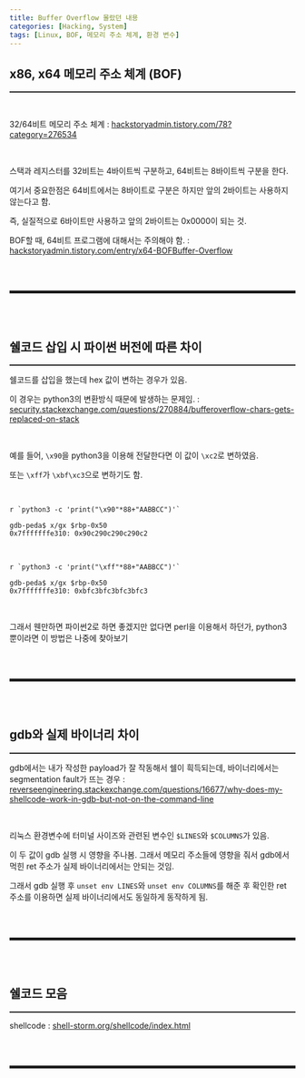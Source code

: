 ```yaml
---
title: Buffer Overflow 몰랐던 내용
categories: [Hacking, System]
tags: [Linux, BOF, 메모리 주소 체계, 환경 변수]
---
```


## x86, x64 메모리 주소 체계 (BOF)
<hr style="border-top: 1px solid;"><br>

32/64비트 메모리 주소 체계
: <a href="https://hackstoryadmin.tistory.com/78?category=276534" target="_blank">hackstoryadmin.tistory.com/78?category=276534</a>

<br>

스택과 레지스터를 32비트는 4바이트씩 구분하고, 64비트는 8바이트씩 구분을 한다.

여기서 중요한점은 64비트에서는 8바이트로 구분은 하지만 앞의 2바이트는 사용하지 않는다고 함.

즉, 실질적으로 6바이트만 사용하고 앞의 2바이트는 0x0000이 되는 것.

BOF할 때, 64비트 프로그램에 대해서는 주의해야 함.
: <a href="https://hackstoryadmin.tistory.com/entry/x64-BOFBuffer-Overflow" target="_blank">hackstoryadmin.tistory.com/entry/x64-BOFBuffer-Overflow</a>

<br><br>
<hr style="border: 2px solid;">
<br><br>

## 쉘코드 삽입 시 파이썬 버전에 따른 차이
<hr style="border-top: 1px solid;">

쉘코드를 삽입을 했는데 hex 값이 변하는 경우가 있음. 

이 경우는 python3의 변환방식 때문에 발생하는 문제임.
: <a href="https://security.stackexchange.com/questions/270884/bufferoverflow-chars-gets-replaced-on-stack" target="_blank">security.stackexchange.com/questions/270884/bufferoverflow-chars-gets-replaced-on-stack</a>

<br>

예를 들어, ```\x90```을 python3을 이용해 전달한다면 이 값이 ```\xc2```로 변하였음.

또는 ```\xff```가 ```\xbf\xc3```으로 변하기도 함.

<br>

```shell
r `python3 -c 'print("\x90"*88+"AABBCC")'`

gdb-peda$ x/gx $rbp-0x50
0x7fffffffe310: 0x90c290c290c290c2
```

<br>

```shell
r `python3 -c 'print("\xff"*88+"AABBCC")'`

gdb-peda$ x/gx $rbp-0x50
0x7fffffffe310: 0xbfc3bfc3bfc3bfc3
```

<br>

그래서 웬만하면 파이썬2로 하면 좋겠지만 없다면 perl을 이용해서 하던가, python3 뿐이라면 이 방법은 나중에 찾아보기

<br><br>
<hr style="border: 2px solid;">
<br><br>

## gdb와 실제 바이너리 차이
<hr style="border-top: 1px solid;">

gdb에서는 내가 작성한 payload가 잘 작동해서 쉘이 흭득되는데, 바이너리에서는 segmentation fault가 뜨는 경우
: <a href="https://reverseengineering.stackexchange.com/questions/16677/why-does-my-shellcode-work-in-gdb-but-not-on-the-command-line" target="_blank">reverseengineering.stackexchange.com/questions/16677/why-does-my-shellcode-work-in-gdb-but-not-on-the-command-line</a>

<br>

리눅스 환경변수에 터미널 사이즈와 관련된 변수인 ```$LINES```와 ```$COLUMNS```가 있음.

이 두 값이 gdb 실행 시 영향을 주나봄. 그래서 메모리 주소들에 영향을 줘서 gdb에서 먹힌 ret 주소가 실제 바이너리에서는 안되는 것임.

그래서 gdb 실행 후 ```unset env LINES```와 ```unset env COLUMNS```를 해준 후 확인한 ret 주소를 이용하면 실제 바이너리에서도 동일하게 동작하게 됨.

<br><br>
<hr style="border: 2px solid;">
<br><br>

## 쉘코드 모음
<hr style="border-top: 1px solid;">

shellcode
: <a href="https://shell-storm.org/shellcode/index.html" target="_blank">shell-storm.org/shellcode/index.html</a>

<br><br>
<hr style="border: 2px solid;">
<br><br>
